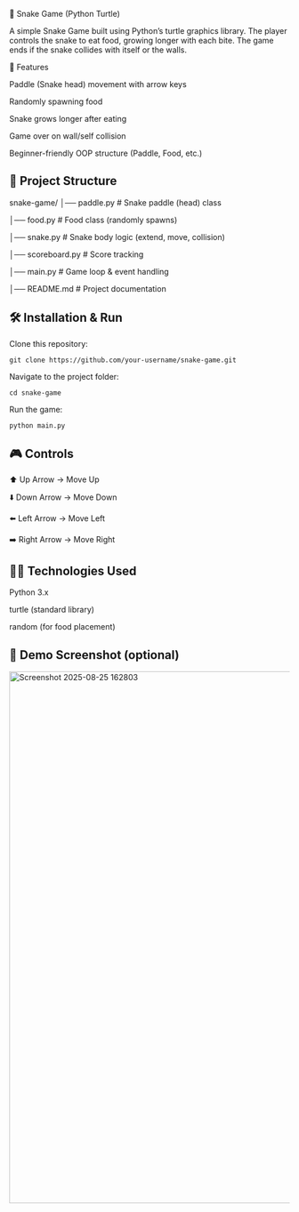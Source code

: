 🐍 Snake Game (Python Turtle)

A simple Snake Game built using Python’s turtle graphics library.
The player controls the snake to eat food, growing longer with each bite. The game ends if the snake collides with itself or the walls.

🚀 Features

Paddle (Snake head) movement with arrow keys

Randomly spawning food

Snake grows longer after eating

Game over on wall/self collision

Beginner-friendly OOP structure (Paddle, Food, etc.)

## 📂 Project Structure
snake-game/
│── paddle.py   # Snake paddle (head) class

│── food.py     # Food class (randomly spawns)

│── snake.py    # Snake body logic (extend, move, collision) 

│── scoreboard.py  # Score tracking

│── main.py     # Game loop & event handling

│── README.md   # Project documentation

## 🛠️ Installation & Run

Clone this repository:
```
git clone https://github.com/your-username/snake-game.git

```
Navigate to the project folder:
```
cd snake-game
```

Run the game:
```
python main.py
```
## 🎮 Controls

⬆️ Up Arrow → Move Up

⬇️ Down Arrow → Move Down

⬅️ Left Arrow → Move Left

➡️ Right Arrow → Move Right

## 🧑‍💻 Technologies Used

Python 3.x

turtle (standard library)

random (for food placement)


## 📸 Demo Screenshot (optional)

<img width="1196" height="957" alt="Screenshot 2025-08-25 162803" src="https://github.com/user-attachments/assets/bc799e2c-f9f4-4bbc-a96b-c3c653d53730" />


